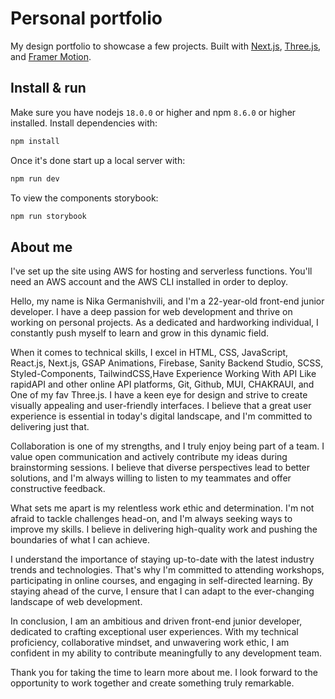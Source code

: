 # Personal portfolio



My design portfolio to showcase a few projects. Built with [Next.js](https://nextjs.org/), [Three.js](https://threejs.org/), and [Framer Motion](https://www.framer.com/motion/).

## Install & run

Make sure you have nodejs `18.0.0` or higher and npm `8.6.0` or higher installed. Install dependencies with:

```bash
npm install
```
<!-- // -->
Once it's done start up a local server with:

```bash
npm run dev
```

To view the components storybook:

```bash
npm run storybook
```

## About me

I've set up the site using AWS for hosting and serverless functions. You'll need an AWS account and the AWS CLI installed in order to deploy.

Hello, my name is Nika Germanishvili, and I'm a 22-year-old front-end junior developer. I have a deep passion for web development and thrive on working on personal projects. As a dedicated and hardworking individual, I constantly push myself to learn and grow in this dynamic field.

When it comes to technical skills, I excel in HTML, CSS, JavaScript, React.js, Next.js, GSAP Animations, Firebase, Sanity Backend Studio, SCSS, Styled-Components, TailwindCSS,Have Experience Working With API Like rapidAPI and other online API platforms, Git, Github, MUI, CHAKRAUI, and One of my fav Three.js.  I have a keen eye for design and strive to create visually appealing and user-friendly interfaces. I believe that a great user experience is essential in today's digital landscape, and I'm committed to delivering just that.

Collaboration is one of my strengths, and I truly enjoy being part of a team. I value open communication and actively contribute my ideas during brainstorming sessions. I believe that diverse perspectives lead to better solutions, and I'm always willing to listen to my teammates and offer constructive feedback.

What sets me apart is my relentless work ethic and determination. I'm not afraid to tackle challenges head-on, and I'm always seeking ways to improve my skills. I believe in delivering high-quality work and pushing the boundaries of what I can achieve.

I understand the importance of staying up-to-date with the latest industry trends and technologies. That's why I'm committed to attending workshops, participating in online courses, and engaging in self-directed learning. By staying ahead of the curve, I ensure that I can adapt to the ever-changing landscape of web development.

In conclusion, I am an ambitious and driven front-end junior developer, dedicated to crafting exceptional user experiences. With my technical proficiency, collaborative mindset, and unwavering work ethic, I am confident in my ability to contribute meaningfully to any development team.

Thank you for taking the time to learn more about me. I look forward to the opportunity to work together and create something truly remarkable.


<!-- <details>
  <summary>How do I get the contact form to work?</summary>
  
  It's set up using a serverless function with AWS Lambda. You'll need to set up an AWS account and deploy the function. [Refer to this issue for more details](https://github.com/HamishMW/portfolio/issues/21#issuecomment-958727113).
</details> -->

